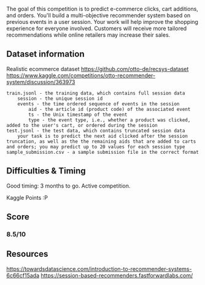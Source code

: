 The goal of this competition is to predict e-commerce clicks, cart additions, and orders. You'll build a multi-objective recommender system based on previous events in a user session.
Your work will help improve the shopping experience for everyone involved. Customers will receive more tailored recommendations while online retailers may increase their sales.

## Dataset information
Realistic ecommerce dataset
https://github.com/otto-de/recsys-dataset
https://www.kaggle.com/competitions/otto-recommender-system/discussion/363973

    train.jsonl - the training data, which contains full session data
        session - the unique session id
        events - the time ordered sequence of events in the session
            aid - the article id (product code) of the associated event
            ts - the Unix timestamp of the event
            type - the event type, i.e., whether a product was clicked, added to the user's cart, or ordered during the session
    test.jsonl - the test data, which contains truncated session data
        your task is to predict the next aid clicked after the session truncation, as well as the the remaining aids that are added to carts and orders; you may predict up to 20 values for each session type
    sample_submission.csv - a sample submission file in the correct format

## Difficulties & Timing
Good timing: 3 months to go. Active competition.

Kaggle Points :P

## Score
### **8.5/10**


## Resources

https://towardsdatascience.com/introduction-to-recommender-systems-6c66cf15ada
https://session-based-recommenders.fastforwardlabs.com/
